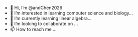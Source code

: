 - 👋 Hi, I’m @andChen2026
- 👀 I’m interested in learning computer science and biology...
- 🌱 I’m currently learning linear algebra...
- 💞️ I’m looking to collaborate on ...
- 📫 How to reach me ...

<!---
andChen2026/andChen2026 is a ✨ special ✨ repository because its `README.md` (this file) appears on your GitHub profile.
You can click the Preview link to take a look at your changes.
--->
